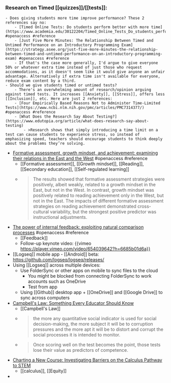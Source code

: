 ### Research on Timed [[quizzes]]/[[tests]]:
	- Does giving students more time improve performance? These 2 references say no:
		- [Timed Online Tests: Do students perform better with more time](https://www.academia.edu/30122204/Timed_Online_Tests_Do_students_perform_better_with_more_time) #openaccess #reference
		- [Just Five More Minutes: The Relationship Between Timed and Untimed Performance on an Introductory Programming Exam](https://strategy.asee.org/just-five-more-minutes-the-relationship-between-timed-and-untimed-performance-on-an-introductory-programming-exam) #openaccess #reference
		- If that's the case more generally, I'd argue to give everyone 50% or whatever extra time instead of just those who request accommodations, as it doesn't seem like it would give anyone an unfair advantage. Alternatively if extra time isn't available for everyone, reduce exam content by a third.
	- Should we give students timed or untimed tests?
		- There's an overwhelming amount of research/opinion arguing against timed tests. It increases [[Anxiety]], [[Stress]], offers less [[Inclusion]], etc. Here are just 2 references:
		- [Four Empirically Based Reasons Not to Administer Time-Limited Tests](https://www.ncbi.nlm.nih.gov/pmc/articles/PMC7314377/) #openaccess #reference
		- [What Does the Research Say About Testing?](https://www.edutopia.org/article/what-does-research-say-about-testing)
			- >Research shows that simply introducing a time limit on a test can cause students to experience stress, so instead of emphasizing speed, teachers should encourage students to think deeply about the problems they’re solving.
- [Formative assessment, growth mindset, and achievement: examining their relations in the East and the West](https://www.tandfonline.com/doi/full/10.1080/0969594X.2021.1988510) #openaccess #reference
	- [[Formative assessment]], [[Growth mindset]], [[Reading]], [[Secondary education]], [[Self-regulated learning]]
	- >The results showed that formative assessment strategies were positively, albeit weakly, related to a growth mindset in the East, but not in the West. In contrast, growth mindset was positively related to reading achievement only in the West, but not in the East. The impacts of different formative assessment strategies on reading achievement demonstrated cross-cultural variability, but the strongest positive predictor was instructional adjustments.
- [The power of internal feedback: exploiting natural comparison processes](https://www.tandfonline.com/doi/full/10.1080/02602938.2020.1823314) #openaccess #reference
	- [[Feedback]]
	- Follow-up keynote video: {{vimeo https://player.vimeo.com/video/654039642?h=6685b01d6a}}
- [[Logseq]] mobile app - [[Android]] beta: https://github.com/logseq/logseq/releases/
- Using [[Logseq]] across multiple devices:
	- Use FolderSync or other apps on mobile to sync files to the cloud
		- You might be blocked from connecting FolderSync to work accounts such as OneDrive
		- Test from app
	- Using [[Github]] desktop app + [[OneDrive]] and [[Google Drive]] to sync across computers
- [Campbell's Law: Something Every Educator Should Know](https://educationalendeavors.substack.com/p/campbells-law-something-every-educator?r=88v1q&utm_campaign=post&utm_medium=web&utm_source=copy)
	- [[Campbell's Law]]
	- >the more any quantitative social indicator is used for social decision-making, the more subject it will be to corruption pressures and the more apt it will be to distort and corrupt the social processes it is intended to monitor.
	- >Once scoring well on the test becomes the point, those tests lose their value as predictors of competence.
- [Charting a New Course: Investigating Barriers on the Calculus Pathway to STEM](https://justequations.org/resource/charting-a-new-course-report-dec-2021/)
	- [[calculus]], [[Equity]]
-